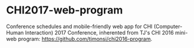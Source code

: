 # CHI2017-web-program

Conference schedules and mobile-friendly web app for CHI (Computer-Human Interaction) 2017 Conference, 
inherented from TJ's CHI 2016 mini-web program: https://github.com/tjmonsi/chi2016-program.
